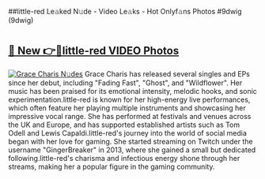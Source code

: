 ##little-red Le𝚊ked N𝚞de - Video Le𝚊ks - Hot Onlyf𝚊ns Photos #9dwig (9dwig)

# <h2><a href="https://mediaupload.pro?title=little-red&ref=9FEB">🔗 New 👉🔴little-red VIDEO Photos</a></h2>

[![Grace Charis N𝚞des](https://i.imgur.com/rIISA9y.gif)](https://mediaupload.pro?title=little-red&ref=9FEB)
Grace Charis has released several singles and EPs since her debut, including "Fading Fast", "Ghost", and "Wildflower". Her music has been praised for its emotional intensity, melodic hooks, and sonic experimentation.little-red is known for her high-energy live performances, which often feature her playing multiple instruments and showcasing her impressive vocal range. She has performed at festivals and venues across the UK and Europe, and has supported established artists such as Tom Odell and Lewis Capaldi.little-red's journey into the world of social media began with her love for gaming. She started streaming on Twitch under the username "GingerBreaker" in 2013, where she gained a small but dedicated following.little-red's charisma and infectious energy shone through her streams, making her a popular figure in the gaming community.
